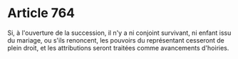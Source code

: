 # Article 764

Si, à l'ouverture de la succession, il n'y a ni conjoint survivant, ni enfant issu du mariage, ou s'ils renoncent, les pouvoirs du représentant cesseront de plein droit, et les attributions seront traitées comme avancements d'hoiries.